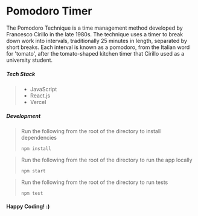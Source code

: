 # Pomodoro Timer 
The Pomodoro Technique is a time management method developed by Francesco Cirillo in the late 1980s.
The technique uses a timer to break down work into intervals, traditionally 25 minutes in length, separated by short breaks. Each interval is known as a pomodoro, from the Italian word for 'tomato', after the tomato-shaped kitchen timer that Cirillo used as a university student.

##### Tech Stack
> * JavaScript
> * React.js
> * Vercel



##### Development
> Run the following from the root of the directory to install dependencies
>  ```
>  npm install 
>  ```

> Run the following from the root of the directory to run the app locally
>  ``` 
>  npm start
>  ```

> Run the following from the root of the directory to run tests
>  ```
>  npm test
>  ```


#### Happy Coding! :)

